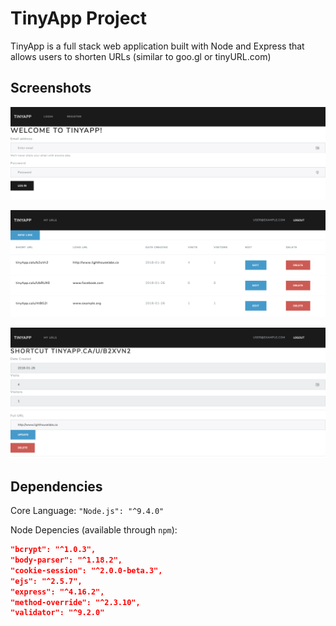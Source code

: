 # TinyApp Project

TinyApp is a full stack web application built with Node and Express that allows users to shorten URLs (similar to goo.gl or tinyURL.com)



## Screenshots

![[Screenshot of Login Page](./docs/login.png)Screenshot of Login Page](./docs/login.png)

![Screenshot of URLs List](./docs/urls_list.png)

![Screenshot of URL Details Page](./docs/url_details.png)



## Dependencies

Core Language: `"Node.js": "^9.4.0"`

Node Depencies (available through `npm`):

```json
"bcrypt": "^1.0.3",
"body-parser": "^1.18.2",
"cookie-session": "^2.0.0-beta.3",
"ejs": "^2.5.7",
"express": "^4.16.2",
"method-override": "^2.3.10",
"validator": "^9.2.0"
```
